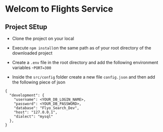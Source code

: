 # Welcom to Flights Service

## Project SEtup

- Clone the project on your local

- Execute `npm install`on the same path as of your root directory of the downloaded project
- Create a `.env` file in the root directory and add the following environment variables -`PORT=300`
- Inside the `src/config` folder create a new file `config.json` and then add the following piece of json

```
{
  "development": {
    "username": <YOUR_DB_LOGIN_NAME>,
    "password": <YOUR_DB_PASSWORD>,
    "database": "Flyo_Search_Dev",
    "host": "127.0.0.1",
    "dialect": "mysql"
  },
}

```
